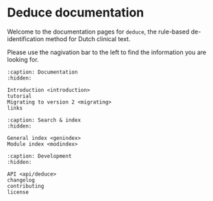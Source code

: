 # Deduce documentation

Welcome to the documentation pages for `deduce`, the rule-based de-identification method for Dutch clinical text.

Please use the nagivation bar to the left to find the information you are looking for.

```{toctree}
:caption: Documentation
:hidden:

Introduction <introduction>
tutorial
Migrating to version 2 <migrating>
links
```

```{toctree}
:caption: Search & index
:hidden:

General index <genindex>
Module index <modindex>

```

```{toctree}
:caption: Development
:hidden:

API <api/deduce>
changelog
contributing
license
```
